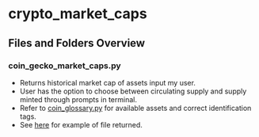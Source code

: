 # crypto_market_caps

## Files and Folders Overview

### coin_gecko_market_caps.py

- Returns historical market cap of assets input my user.
- User has the option to choose between circulating supply and supply minted through prompts in terminal.
- Refer to [coin_glossary.py]() for available assets and correct identification tags.
- See [here]() for example of file returned.
